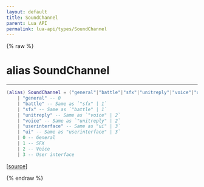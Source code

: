 ```yaml
---
layout: default
title: SoundChannel
parent: Lua API
permalink: lua-api/types/SoundChannel
---
```


{% raw %}

# alias SoundChannel
---



```lua
(alias) SoundChannel = ("general"|"battle"|"sfx"|"unitreply"|"voice"|"userinterface"|"ui"|0|1|2...)
    | "general" -- 0
    | "battle" -- Same as `"sfx" | 1`
    | "sfx" -- Same as `"battle" | 1`
    | "unitreply" -- Same as `"voice" | 2`
    | "voice" -- Same as `"unitreply" | 2`
    | "userinterface" -- Same as "ui" | 3`
    | "ui" -- Same as "userinterface" | 3`
    | 0 -- General
    | 1 -- SFX
    | 2 -- Voice
    | 3 -- User interface

```




[<a href="https://github.com/beyond-all-reason/RecoilEngine/blob/b29554ca8a91605fa235eafe60ad740783359665/rts/Lua/LuaUnsyncedCtrl.cpp#L747-L760" target="_blank">source</a>]


{% endraw %}